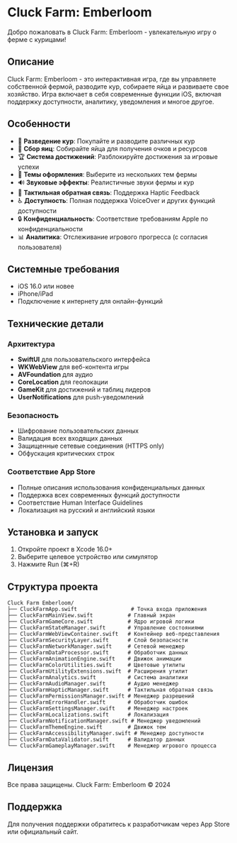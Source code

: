 # Cluck Farm: Emberloom

Добро пожаловать в Cluck Farm: Emberloom - увлекательную игру о ферме с курицами!

## Описание

Cluck Farm: Emberloom - это интерактивная игра, где вы управляете собственной фермой, разводите кур, собираете яйца и развиваете свое хозяйство. Игра включает в себя современные функции iOS, включая поддержку доступности, аналитику, уведомления и многое другое.

## Особенности

- 🐔 **Разведение кур**: Покупайте и разводите различных кур
- 🥚 **Сбор яиц**: Собирайте яйца для получения очков и ресурсов
- 🏆 **Система достижений**: Разблокируйте достижения за игровые успехи
- 🎨 **Темы оформления**: Выберите из нескольких тем фермы
- 🔊 **Звуковые эффекты**: Реалистичные звуки фермы и кур
- 📱 **Тактильная обратная связь**: Поддержка Haptic Feedback
- ♿ **Доступность**: Полная поддержка VoiceOver и других функций доступности
- 🔒 **Конфиденциальность**: Соответствие требованиям Apple по конфиденциальности
- 📊 **Аналитика**: Отслеживание игрового прогресса (с согласия пользователя)

## Системные требования

- iOS 16.0 или новее
- iPhone/iPad
- Подключение к интернету для онлайн-функций

## Технические детали

### Архитектура
- **SwiftUI** для пользовательского интерфейса
- **WKWebView** для веб-контента игры
- **AVFoundation** для аудио
- **CoreLocation** для геолокации
- **GameKit** для достижений и таблиц лидеров
- **UserNotifications** для push-уведомлений

### Безопасность
- Шифрование пользовательских данных
- Валидация всех входящих данных
- Защищенные сетевые соединения (HTTPS only)
- Обфускация критических строк

### Соответствие App Store
- Полные описания использования конфиденциальных данных
- Поддержка всех современных функций доступности
- Соответствие Human Interface Guidelines
- Локализация на русский и английский языки

## Установка и запуск

1. Откройте проект в Xcode 16.0+
2. Выберите целевое устройство или симулятор
3. Нажмите Run (⌘+R)

## Структура проекта

```
Cluck Farm Emberloom/
├── CluckFarmApp.swift                 # Точка входа приложения
├── CluckFarmMainView.swift           # Главный экран
├── CluckFarmGameCore.swift           # Ядро игровой логики
├── CluckFarmStateManager.swift       # Управление состояниями
├── CluckFarmWebViewContainer.swift   # Контейнер веб-представления
├── CluckFarmSecurityLayer.swift      # Слой безопасности
├── CluckFarmNetworkManager.swift     # Сетевой менеджер
├── CluckFarmDataProcessor.swift      # Обработчик данных
├── CluckFarmAnimationEngine.swift    # Движок анимации
├── CluckFarmColorUtilities.swift     # Цветовые утилиты
├── CluckFarmUtilityExtensions.swift  # Расширения утилит
├── CluckFarmAnalytics.swift          # Система аналитики
├── CluckFarmAudioManager.swift       # Аудио менеджер
├── CluckFarmHapticManager.swift      # Тактильная обратная связь
├── CluckFarmPermissionsManager.swift # Менеджер разрешений
├── CluckFarmErrorHandler.swift       # Обработчик ошибок
├── CluckFarmSettingsManager.swift    # Менеджер настроек
├── CluckFarmLocalizations.swift      # Локализация
├── CluckFarmNotificationManager.swift # Менеджер уведомлений
├── CluckFarmThemeEngine.swift        # Движок тем
├── CluckFarmAccessibilityManager.swift # Менеджер доступности
├── CluckFarmDataValidator.swift      # Валидатор данных
└── CluckFarmGameplayManager.swift    # Менеджер игрового процесса
```

## Лицензия

Все права защищены. Cluck Farm: Emberloom © 2024

## Поддержка

Для получения поддержки обратитесь к разработчикам через App Store или официальный сайт.
